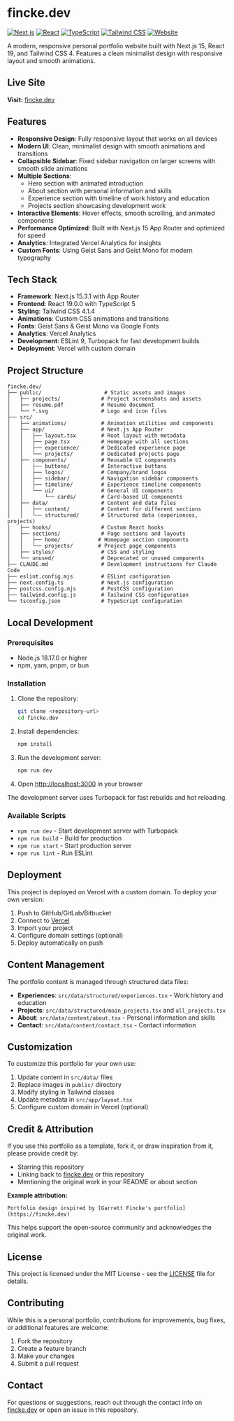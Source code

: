 # fincke.dev

[![Next.js](https://img.shields.io/badge/Next.js-15.3.1-000000?style=flat-square&logo=next.js)](https://nextjs.org/)
[![React](https://img.shields.io/badge/React-19.0.0-61DAFB?style=flat-square&logo=react)](https://react.dev/)
[![TypeScript](https://img.shields.io/badge/TypeScript-5-3178C6?style=flat-square&logo=typescript)](https://www.typescriptlang.org/)
[![Tailwind CSS](https://img.shields.io/badge/Tailwind-4.1.4-38B2AC?style=flat-square&logo=tailwind-css)](https://tailwindcss.com/)
[![Website](https://img.shields.io/badge/Website-Live-success?style=flat-square&logo=vercel)](https://fincke.dev)

A modern, responsive personal portfolio website built with Next.js 15, React 19, and Tailwind CSS 4. Features a clean minimalist design with responsive layout and smooth animations.

## Live Site

**Visit:** [fincke.dev](https://fincke.dev)

## Features

- **Responsive Design**: Fully responsive layout that works on all devices
- **Modern UI**: Clean, minimalist design with smooth animations and transitions
- **Collapsible Sidebar**: Fixed sidebar navigation on larger screens with smooth slide animations
- **Multiple Sections**: 
  - Hero section with animated introduction
  - About section with personal information and skills
  - Experience section with timeline of work history and education
  - Projects section showcasing development work
- **Interactive Elements**: Hover effects, smooth scrolling, and animated components
- **Performance Optimized**: Built with Next.js 15 App Router and optimized for speed
- **Analytics**: Integrated Vercel Analytics for insights
- **Custom Fonts**: Using Geist Sans and Geist Mono for modern typography

## Tech Stack

- **Framework**: Next.js 15.3.1 with App Router
- **Frontend**: React 19.0.0 with TypeScript 5
- **Styling**: Tailwind CSS 4.1.4
- **Animations**: Custom CSS animations and transitions
- **Fonts**: Geist Sans & Geist Mono via Google Fonts
- **Analytics**: Vercel Analytics
- **Development**: ESLint 9, Turbopack for fast development builds
- **Deployment**: Vercel with custom domain

## Project Structure

```
fincke.dev/
├── public/                    # Static assets and images
│   ├── projects/             # Project screenshots and assets
│   ├── resume.pdf            # Resume document
│   └── *.svg                 # Logo and icon files
├── src/
│   ├── animations/           # Animation utilities and components
│   ├── app/                  # Next.js App Router
│   │   ├── layout.tsx        # Root layout with metadata
│   │   ├── page.tsx          # Homepage with all sections
│   │   ├── experience/       # Dedicated experience page
│   │   └── projects/         # Dedicated projects page
│   ├── components/           # Reusable UI components
│   │   ├── buttons/          # Interactive buttons
│   │   ├── logos/            # Company/brand logos
│   │   ├── sidebar/          # Navigation sidebar components
│   │   ├── timeline/         # Experience timeline components
│   │   └── ui/               # General UI components
│   │       └── cards/        # Card-based UI components
│   ├── data/                 # Content and data files
│   │   ├── content/          # Content for different sections
│   │   └── structured/       # Structured data (experiences, projects)
│   ├── hooks/                # Custom React hooks
│   ├── sections/             # Page sections and layouts
│   │   ├── home/            # Homepage section components
│   │   └── projects/        # Project page components
│   ├── styles/               # CSS and styling
│   └── unused/               # Deprecated or unused components
├── CLAUDE.md                 # Development instructions for Claude Code
├── eslint.config.mjs         # ESLint configuration
├── next.config.ts            # Next.js configuration
├── postcss.config.mjs        # PostCSS configuration
├── tailwind.config.js        # Tailwind CSS configuration
└── tsconfig.json             # TypeScript configuration
```

## Local Development

### Prerequisites

- Node.js 18.17.0 or higher
- npm, yarn, pnpm, or bun

### Installation

1. Clone the repository:
   ```bash
   git clone <repository-url>
   cd fincke.dev
   ```

2. Install dependencies:
   ```bash
   npm install
   ```

3. Run the development server:
   ```bash
   npm run dev
   ```

4. Open [http://localhost:3000](http://localhost:3000) in your browser

The development server uses Turbopack for fast rebuilds and hot reloading.

### Available Scripts

- `npm run dev` - Start development server with Turbopack
- `npm run build` - Build for production
- `npm run start` - Start production server
- `npm run lint` - Run ESLint

## Deployment

This project is deployed on Vercel with a custom domain. To deploy your own version:

1. Push to GitHub/GitLab/Bitbucket
2. Connect to [Vercel](https://vercel.com)
3. Import your project
4. Configure domain settings (optional)
5. Deploy automatically on push

## Content Management

The portfolio content is managed through structured data files:

- **Experiences**: `src/data/structured/experiences.tsx` - Work history and education
- **Projects**: `src/data/structured/main_projects.tsx` and `all_projects.tsx`
- **About**: `src/data/content/about.tsx` - Personal information and skills
- **Contact**: `src/data/content/contact.tsx` - Contact information

## Customization

To customize this portfolio for your own use:

1. Update content in `src/data/` files
2. Replace images in `public/` directory
3. Modify styling in Tailwind classes
4. Update metadata in `src/app/layout.tsx`
5. Configure custom domain in Vercel (optional)

## Credit & Attribution

If you use this portfolio as a template, fork it, or draw inspiration from it, please provide credit by:

- Starring this repository
- Linking back to [fincke.dev](https://fincke.dev) or this repository
- Mentioning the original work in your README or about section

**Example attribution:**
```
Portfolio design inspired by [Garrett Fincke's portfolio](https://fincke.dev)
```

This helps support the open-source community and acknowledges the original work.

## License

This project is licensed under the MIT License - see the [LICENSE](LICENSE) file for details.

## Contributing

While this is a personal portfolio, contributions for improvements, bug fixes, or additional features are welcome:

1. Fork the repository
2. Create a feature branch
3. Make your changes
4. Submit a pull request

## Contact

For questions or suggestions, reach out through the contact info on [fincke.dev](https://fincke.dev) or open an issue in this repository.
